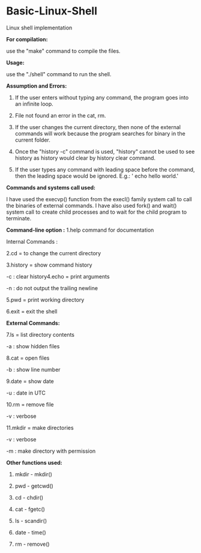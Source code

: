 # Basic-Linux-Shell
Linux shell implementation

**For compilation:**

use the "make" command to compile the files.

**Usage:**

use the "./shell" command to run the shell.

**Assumption and Errors:**

1. If the user enters without typing any command, the program goes into an infinite loop.

2. File not found an error in the cat, rm.

3. If the user changes the current directory, then none of the external commands will work because the program searches for binary in the current folder.

4. Once the "history -c" command is used, "history" cannot be used to see history as history would clear by history clear command.

5. If the user types any command with leading space before the command, then the leading space would be ignored.
E.g.: ' echo hello world.'

**Commands and systems call used:**

I have used the execvp() function from the execl() family system call to call the binaries of external commands. I have also used fork() and wait() system call to create child processes and to wait
for the child program to terminate.

**Command-line option :**
1.help command for documentation

Internal Commands :

2.cd = to change the current directory

3.history = show command history

-c : clear history4.echo = print arguments

-n : do not output the trailing newline

5.pwd = print working directory

6.exit = exit the shell

**External Commands:**

7.ls = list directory contents

-a : show hidden files

8.cat = open files

-b : show line number

9.date = show date

-u : date in UTC

10.rm = remove file

-v : verbose

11.mkdir = make directories

-v : verbose

-m : make directory with permission

**Other functions used:**

1. mkdir - mkdir()

2. pwd - getcwd()

3. cd - chdir()

4. cat - fgetc()

5. ls - scandir()

6. date - time()

7. rm - remove()
